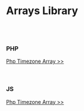 <!doctype html>
<html lang="en">
  <head>
    <!-- Required meta tags -->
    <meta charset="utf-8">
    <meta name="viewport" content="width=device-width, initial-scale=1, shrink-to-fit=no"> 
  </head>
  <body>
    <main class="container">
      <h1>Arrays Library</h1> 
      <br>
      <br>
      <h3>PHP</h3> 
      <div class="list-group"> 
        <a href="https://github.com/AyhanALTINOK/arrays/blob/master/timezone.php" class="list-group-item list-group-item-action">
          Php Timezone Array >>
        </a> 
      </div>
      <br>
      <br>
      <h3>JS</h3>
      <div class="list-group"> 
        <a href="https://github.com/AyhanALTINOK/arrays/blob/master/timezone.js" class="list-group-item list-group-item-action">
          Php Timezone Array >> 
        </a> 
      </div> 
    </main>

  </body>
</html>
